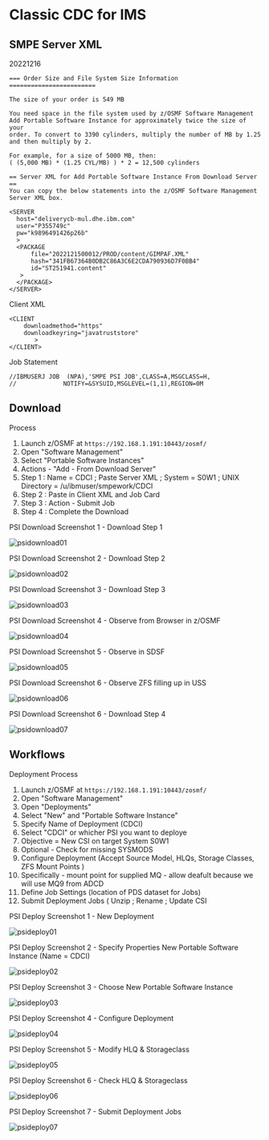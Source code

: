 # Classic CDC for IMS

## SMPE Server XML

20221216

```
=== Order Size and File System Size Information ========================
                                                                        
The size of your order is 549 MB                                        
                                                                        
You need space in the file system used by z/OSMF Software Management    
Add Portable Software Instance for approximately twice the size of your 
order. To convert to 3390 cylinders, multiply the number of MB by 1.25  
and then multiply by 2.                                                 
                                                                        
For example, for a size of 5000 MB, then:                               
( (5,000 MB) * (1.25 CYL/MB) ) * 2 = 12,500 cylinders                   
                                                                        
== Server XML for Add Portable Software Instance From Download Server ==
You can copy the below statements into the z/OSMF Software Management   
Server XML box.                                                         
                                                                        
<SERVER                                                                 
  host="deliverycb-mul.dhe.ibm.com"                                     
  user="P355749c"                                                       
  pw="k9896491426p26b"                                                  
  >                                                                     
  <PACKAGE                                                              
      file="2022121500012/PROD/content/GIMPAF.XML"                      
      hash="341FB67364B0DB2C86A3C6E2CDA790936D7F0BB4"                   
      id="ST251941.content"                                             
   >                                                                    
  </PACKAGE>                                                            
</SERVER> 
```

Client XML
```
<CLIENT
    downloadmethod="https"
    downloadkeyring="javatruststore"
       >
</CLIENT>
```

Job Statement
```
//IBMUSERJ JOB  (NPA),'SMPE PSI JOB',CLASS=A,MSGCLASS=H,
//             NOTIFY=&SYSUID,MSGLEVEL=(1,1),REGION=0M    
```


## Download

Process
1. Launch z/OSMF at ```https://192.168.1.191:10443/zosmf/```
2. Open "Software Management"
3. Select "Portable Software Instances"
4. Actions - "Add - From Download Server"
5. Step 1 : Name = CDCI ; Paste Server XML ; System = S0W1 ; UNIX Directory = /u/ibmuser/smpework/CDCI
6. Step 2 : Paste in Client XML and Job Card
7. Step 3 : Action - Submit Job 
8. Step 4 : Complete the Download

PSI Download Screenshot 1 - Download Step 1 

![psidownload01](images/psidownload01.JPG)

PSI Download Screenshot 2 - Download Step 2

![psidownload02](images/psidownload02.JPG)

PSI Download Screenshot 3 - Download Step 3

![psidownload03](images/psidownload03.JPG)

PSI Download Screenshot 4 - Observe from Browser in z/OSMF

![psidownload04](images/psidownload04.JPG)

PSI Download Screenshot 5 - Observe in SDSF

![psidownload05](images/psidownload05.JPG)

PSI Download Screenshot 6 - Observe ZFS filling up in USS

![psidownload06](images/psidownload06.JPG)

PSI Download Screenshot 6 - Download Step 4

![psidownload07](images/psidownload07.JPG)


## Workflows

Deployment Process
1. Launch z/OSMF at ```https://192.168.1.191:10443/zosmf/```
2. Open "Software Management"
3. Open "Deployments"
4. Select "New" and "Portable Software Instance"
5. Specify Name of Deployment (CDCI)
6. Select "CDCI" or whicher PSI you want to deploye
7. Objective = New CSI on target System S0W1
8. Optional - Check for missing SYSMODS
9. Configure Deployment (Accept Source Model, HLQs, Storage Classes, ZFS Mount Points )
10. Specifically - mount point for supplied MQ - allow deafult because we will use MQ9 from ADCD
11. Define Job Settings (location of PDS dataset for Jobs)
12. Submit Deployment Jobs ( Unzip ; Rename ; Update CSI

PSI Deploy Screenshot 1 - New Deployment

![psideploy01](images/psideploy01.JPG)

PSI Deploy Screenshot 2 - Specify Properties New Portable Software Instance (Name = CDCI)

![psideploy02](images/psideploy02.JPG)

PSI Deploy Screenshot 3 - Choose New Portable Software Instance

![psideploy03](images/psideploy03.JPG)

PSI Deploy Screenshot 4 - Configure Deployment

![psideploy04](images/psideploy04.JPG)

PSI Deploy Screenshot 5 - Modify HLQ & Storageclass

![psideploy05](images/psideploy05.JPG)

PSI Deploy Screenshot 6 - Check HLQ & Storageclass

![psideploy06](images/psideploy06.JPG)

PSI Deploy Screenshot 7 - Submit Deployment Jobs

![psideploy07](images/psideploy07.JPG)



